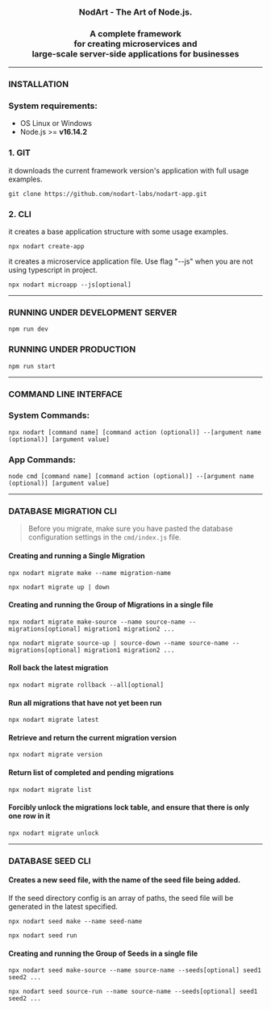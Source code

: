 <h3 align="center">NodArt - The Art of Node.js.</h3>
<h3 align="center">A complete framework 
<br/>
for creating microservices and 
<br/>
large-scale server-side applications for businesses
</h3>

---

### INSTALLATION

### System requirements:

* OS Linux or Windows
* Node.js >= **v16.14.2**


### 1. GIT

it downloads the current framework version's application with full usage examples.
```shell
git clone https://github.com/nodart-labs/nodart-app.git
```

### 2. CLI

it creates a base application structure with some usage examples.
```shell
npx nodart create-app
```

it creates a microservice application file. Use flag "--js" when you are not using typescript in project.
```shell
npx nodart microapp --js[optional]
```

---

### RUNNING UNDER DEVELOPMENT SERVER
```shell
npm run dev
```

### RUNNING UNDER PRODUCTION
```shell
npm run start
```

---

### COMMAND LINE INTERFACE

### System Commands:
```shell
npx nodart [command name] [command action (optional)] --[argument name (optional)] [argument value]
```

### App Commands:
```shell
node cmd [command name] [command action (optional)] --[argument name (optional)] [argument value]
```

---

### DATABASE MIGRATION CLI

> Before you migrate, make sure you have pasted the database configuration settings in the `cmd/index.js` file.

#### Creating and running a Single Migration
```shell
npx nodart migrate make --name migration-name
```
```shell
npx nodart migrate up | down
```

#### Creating and running the Group of Migrations in a single file
```shell
npx nodart migrate make-source --name source-name --migrations[optional] migration1 migration2 ...
```
```shell
npx nodart migrate source-up | source-down --name source-name --migrations[optional] migration1 migration2 ...
```

#### Roll back the latest migration
```shell
npx nodart migrate rollback --all[optional]
```

#### Run all migrations that have not yet been run
```shell
npx nodart migrate latest
```

#### Retrieve and return the current migration version
```shell
npx nodart migrate version
```

#### Return list of completed and pending migrations
```shell
npx nodart migrate list
```

#### Forcibly unlock the migrations lock table, and ensure that there is only one row in it
```shell
npx nodart migrate unlock
```

---

### DATABASE SEED CLI

#### Creates a new seed file, with the name of the seed file being added.
If the seed directory config is an array of paths, the seed file will be generated in the latest specified.
```shell
npx nodart seed make --name seed-name
```
```shell
npx nodart seed run
```

#### Creating and running the Group of Seeds in a single file
```shell
npx nodart seed make-source --name source-name --seeds[optional] seed1 seed2 ...
```
```shell
npx nodart seed source-run --name source-name --seeds[optional] seed1 seed2 ...
```
